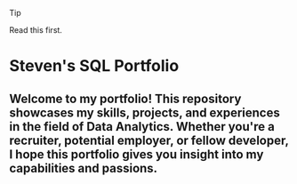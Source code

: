 > [!TIP]
> Read this first.


# Steven's SQL Portfolio

## Welcome to my portfolio! This repository showcases my skills, projects, and experiences in the field of Data Analytics. Whether you're a recruiter, potential employer, or fellow developer, I hope this portfolio gives you insight into my capabilities and passions.
